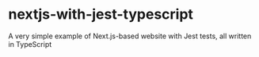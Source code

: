 # nextjs-with-jest-typescript
A very simple example of Next.js-based website with Jest tests, all written in TypeScript
